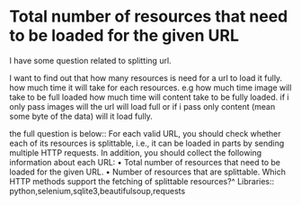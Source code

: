 
# Total number of resources that need to be loaded for the given URL

I have some question related to splitting url.

I want to find out that how many resources is need for a url to load it fully.
how much time it will take for each resources. e.g how much time image will take to be full loaded how much time will content take to be fully loaded.
if i only pass images will the url will load full or if i pass only content (mean some byte of the data) will it load fully.

the full question is below::
For each valid URL, you should check whether each of its resources is splittable, i.e., it can
be loaded in parts by sending multiple HTTP requests. In addition, you should collect the
following information about each URL:
• Total number of resources that need to be loaded for the given URL.
• Number of resources that are splittable. Which HTTP methods support the fetching
of splittable resources?^
Libraries:: python,selenium,sqlite3,beautifulsoup,requests

        